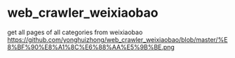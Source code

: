 # web_crawler_weixiaobao
get all pages of all categories from weixiaobao
https://github.com/yonghuizhong/web_crawler_weixiaobao/blob/master/%E8%BF%90%E8%A1%8C%E6%88%AA%E5%9B%BE.png
